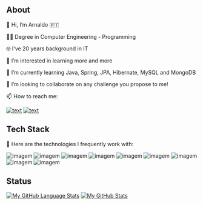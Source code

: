 ## About

👋 Hi, I’m Arnaldo 🇵🇹

🧑‍🎓 Degree in Computer Engineering - Programming 

🤓 I've 20 years background in IT

👀 I’m interested in learning more and more

🌱 I’m currently learning Java, Spring, JPA, Hibernate, MySQL and MongoDB

💞️ I’m looking to collaborate on any challenge you propose to me!

📫 How to reach me:
  
[![text](https://img.shields.io/badge/LinkedIn-0077B5?style=for-the-badge&logo=linkedin&logoColor=white)](https://www.linkedin.com/in/arnaldocanelas)
[![text](https://img.shields.io/badge/Gmail-D14836?style=for-the-badge&logo=gmail&logoColor=white)](mailto:arnaldocanelas@gmail.com)


## Tech Stack

🚀 Here are the technologies I frequently work with:

![imagem](https://github.com/amac81/amac81/assets/92024910/e3597561-d266-4a82-8ee1-4139cd974d94)
![imagem](https://github.com/amac81/amac81/assets/92024910/d5ae9ada-ab53-4bfa-b56a-18a3bed222f7)
![imagem](https://github.com/amac81/amac81/assets/92024910/592958c5-0ffe-4776-b004-8d7ffdd7090c)
![imagem](https://github.com/amac81/amac81/assets/92024910/e4ee7cfe-6afa-415c-8de4-a8a1b6121b5f)
![imagem](https://github.com/amac81/amac81/assets/92024910/9419f0b9-43c2-4694-8a49-53bc9c9be0ad)
![imagem](https://github.com/amac81/amac81/assets/92024910/43a6bbaf-5257-4fe5-8325-e59132df97be)
![imagem](https://github.com/amac81/amac81/assets/92024910/46158f02-a43b-4971-96e7-0b056af1639f)
![imagem](https://github.com/amac81/amac81/assets/92024910/eb49a651-8272-4f46-be6f-e92a7616bc8a)
![imagem](https://github.com/amac81/amac81/assets/92024910/c7787a98-d4d2-4507-b8cf-344ff3b5c28c)

## Status

[![My GitHub Language Stats](https://github-readme-stats.vercel.app/api/top-langs/?username=amac81&langs_count=5&theme=tokyonight)]()
[![My GitHub Stats](https://github-readme-stats.vercel.app/api/?username=amac81&count_private=true&theme=tokyonight&showicons=true)]()

<!---
amac81/amac81 is a ✨ special ✨ repository because its `README.md` (this file) appears on your GitHub profile.
You can click the Preview link to take a look at your changes.
--->
